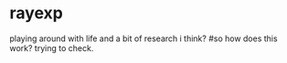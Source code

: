 # rayexp
playing around with life and a bit of research i think?
#so how does this work? trying to check.
